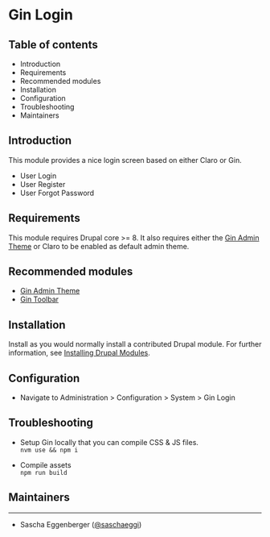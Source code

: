 # Gin Login
## Table of contents

- Introduction
- Requirements
- Recommended modules
- Installation
- Configuration
- Troubleshooting
- Maintainers

## Introduction

This module provides a nice login screen based on either Claro or Gin.

- User Login
- User Register
- User Forgot Password

## Requirements

This module requires Drupal core >= 8. It also requires either the [Gin Admin Theme](https://drupal.org/project/gin) or Claro to be enabled as default admin theme.

## Recommended modules

- [Gin Admin Theme](https://drupal.org/project/gin)
- [Gin Toolbar](https://drupal.org/project/gin_toolbar)

## Installation

Install as you would normally install a contributed Drupal module. For further information, see [Installing Drupal Modules](https://www.drupal.org/docs/extending-drupal/installing-drupal-modules).

## Configuration

 - Navigate to Administration > Configuration > System > Gin Login

## Troubleshooting

- Setup Gin locally that you can compile CSS & JS files.\
`nvm use && npm i`

- Compile assets\
`npm run build`

## Maintainers
-------------
 - Sascha Eggenberger ([@saschaeggi](https://www.drupal.org/u/saschaeggi))
